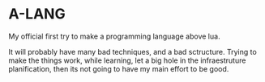 # A-LANG
My official first try to make a programming language above lua.

It will probably have many bad techniques, and a bad sctructure. Trying to make the things work, while learning, let a big hole in the infraestruture planification, then its not going to have my main effort to be good.
